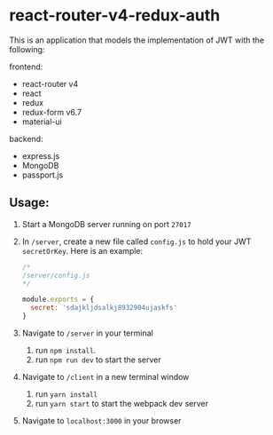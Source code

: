 # react-router-v4-redux-auth

This is an application that models the implementation of JWT with the following:
 
frontend:
* react-router v4
* react
* redux
* redux-form v6.7
* material-ui
 
 backend:
 * express.js
 * MongoDB
 * passport.js
 
 
 
 ## Usage:
 
 1. Start a MongoDB server running on port `27017`
 
 1. In `/server`, create a new file called `config.js` to hold your JWT `secretOrKey`. Here is an example:
 
     ```javascript
     /*
     /server/config.js
     */
     
     module.exports = {
       secret: 'sdajkljdsalkj8932904ujaskfs'
     }
    ```

1. Navigate to `/server` in your terminal
    1. run `npm install`.
    1. run `npm run dev` to start the server
    
1. Navigate to `/client` in a new terminal window
    1. run `yarn install`
    1. run `yarn start` to start the webpack dev server

1. Navigate to `localhost:3000` in your browser

 
